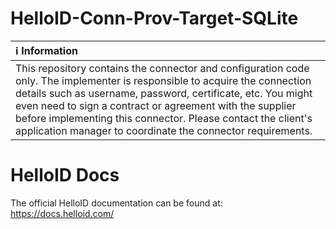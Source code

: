 # HelloID-Conn-Prov-Target-SQLite

| :information_source: Information |
|:---------------------------|
| This repository contains the connector and configuration code only. The implementer is responsible to acquire the connection details such as username, password, certificate, etc. You might even need to sign a contract or agreement with the supplier before implementing this connector. Please contact the client's application manager to coordinate the connector requirements.       |

# HelloID Docs
The official HelloID documentation can be found at: https://docs.helloid.com/
